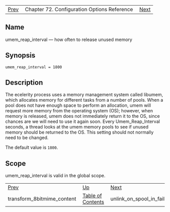 |     |     |     |
| --- | --- | --- |
| [Prev](conf.ref.transform_8bitmime_content)  | Chapter 72. Configuration Options Reference |  [Next](conf.ref.unlink_on_spool_in_failure) |

<a name="conf.ref.umem_reap_interval"></a>
## Name

umem_reap_interval — how often to release unused memory

## Synopsis

`umem_reap_interval = 1800`

<a name="idp27250704"></a>
## Description

The ecelerity process uses a memory management system called libumem, which allocates memory for different tasks from a number of pools. When a pool does not have enough space to perform an allocation, umem will request more memory from the operating system (OS); however, when memory is released, umem does not immediately return it to the OS, since chances are we will need to use it again soon. Every Umem_Reap_Interval seconds, a thread looks at the umem memory pools to see if unused memory should be returned to the OS. This setting should not normally need to be changed.

The default value is `1800`.

<a name="idp27254032"></a>
## Scope

umem_reap_interval is valid in the global scope.

|     |     |     |
| --- | --- | --- |
| [Prev](conf.ref.transform_8bitmime_content)  | [Up](config.options.ref) |  [Next](conf.ref.unlink_on_spool_in_failure) |
| transform_8bitmime_content  | [Table of Contents](index) |  unlink_on_spool_in_failure |

